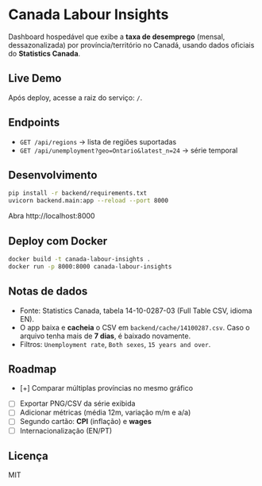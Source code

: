 
# Canada Labour Insights

Dashboard hospedável que exibe a **taxa de desemprego** (mensal, dessazonalizada) por província/território no Canadá, usando dados oficiais do **Statistics Canada**.

## Live Demo
Após deploy, acesse a raiz do serviço: `/`.

## Endpoints
- `GET /api/regions` → lista de regiões suportadas
- `GET /api/unemployment?geo=Ontario&latest_n=24` → série temporal

## Desenvolvimento
```bash
pip install -r backend/requirements.txt
uvicorn backend.main:app --reload --port 8000
```
Abra http://localhost:8000

## Deploy com Docker
```bash
docker build -t canada-labour-insights .
docker run -p 8000:8000 canada-labour-insights
```

## Notas de dados
- Fonte: Statistics Canada, tabela 14-10-0287-03 (Full Table CSV, idioma EN). 
- O app baixa e **cacheia** o CSV em `backend/cache/14100287.csv`. Caso o arquivo tenha mais de **7 dias**, é baixado novamente.
- Filtros: `Unemployment rate`, `Both sexes`, `15 years and over`.

## Roadmap
- [+] Comparar múltiplas províncias no mesmo gráfico
- [ ] Exportar PNG/CSV da série exibida
- [ ] Adicionar métricas (média 12m, variação m/m e a/a)
- [ ] Segundo cartão: **CPI** (inflação) e **wages**
- [ ] Internacionalização (EN/PT)

## Licença
MIT
